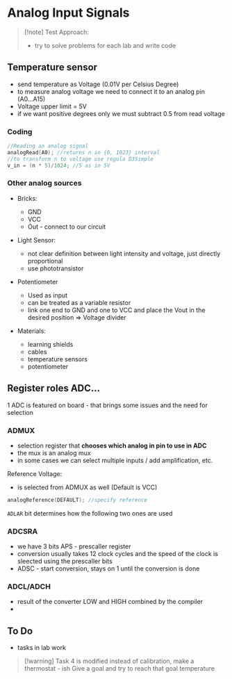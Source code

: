 # Analog Input Signals

> [!note] Test Approach:
> - try to solve problems for each lab and write code

## Temperature sensor
- send temperature as Voltage (0.01V per Celsius Degree)
- to measure analog voltage we need to connect it to an analog pin (A0...A15)
- Voltage upper limit = 5V
- if we want positive degrees only we must subtract 0.5 from read voltage

### Coding

```c
//Reading an analog signal
analogRead(A0); //returns n in {0, 1023} interval
//to transform n to voltage use regula D3Simple
v_in = (n * 5)/1024; //5 as in 5V
```

### Other analog sources
- Bricks:
	- GND
	- VCC
	- Out - connect to our circuit
- Light Sensor:
	- not clear definition between light intensity and voltage, just directly proportional
	- use phototransistor
- Potentiometer
	- Used as input
	- can be treated as a variable resistor
	- link one end to GND and one to VCC and place the Vout in the desired position => Voltage divider

- Materials:
	- learning shields
	- cables
	- temperature sensors
	- potentiometer

## Register roles ADC...

1 ADC is featured on board - that brings some issues and the need for selection

### ADMUX
- selection register that **chooses which analog in pin to use in ADC**
- the mux is an analog mux
- in some cases we can select multiple inputs / add amplification, etc.

Reference Voltage:
- is selected from ADMUX as well (Default is VCC)
```c
analogReference(DEFAULT); //specify reference
```

`ADLAR` bit determines how the following two ones are used

### ADCSRA
- we have 3 bits APS - prescaller register
- conversion usually takes 12 clock cycles and the speed of the clock is sleected using the prescaller bits
- ADSC - start conversion, stays on 1 until the conversion is done

### ADCL/ADCH
- result of the converter LOW and HIGH combined by the compiler
- 

## To Do
- tasks in lab work

> [!warning] Task 4 is modified
> instead of calibration, make a thermostat - ish
> Give a goal and try to reach that goal temperature

